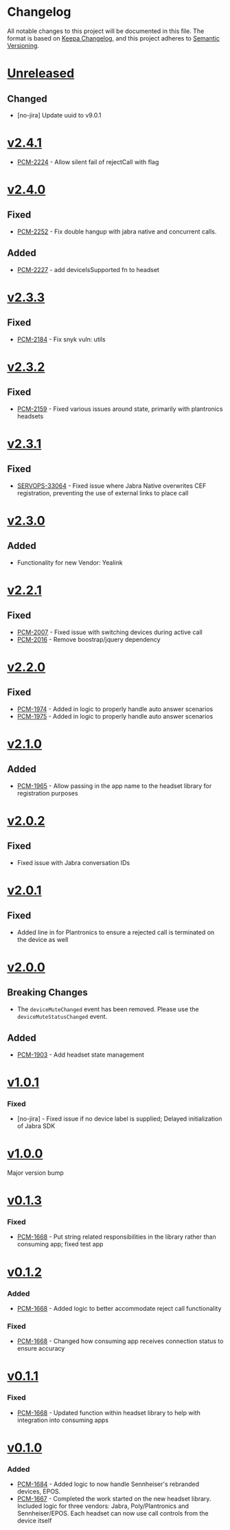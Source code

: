 # Changelog
All notable changes to this project will be documented in this file.
The format is based on [Keepa Changelog](https://keepachangelog.com/en/1.0.0/),
and this project adheres to [Semantic Versioning](https://semver.org/spec/v2.0.0.html).

# [Unreleased](https://github.com/purecloudlabs/softphone-vendor-headsets/compare/v2.4.1...HEAD)
## Changed
* [no-jira] Update uuid to v9.0.1

# [v2.4.1](https://github.com/purecloudlabs/softphone-vendor-headsets/compare/v2.4.0...v2.4.1)
* [PCM-2224](https://inindca.atlassian.net/browse/PCM-2224) - Allow silent fail of rejectCall with flag

# [v2.4.0](https://github.com/purecloudlabs/softphone-vendor-headsets/compare/v2.3.3...v2.4.0)
## Fixed
* [PCM-2252](https://inindca.atlassian.net/browse/PCM-2252) - Fix double hangup with jabra native and concurrent calls.

## Added
* [PCM-2227](https://inindca.atlassian.net/browse/PCM-2227) - add deviceIsSupported fn to headset

# [v2.3.3](https://github.com/purecloudlabs/softphone-vendor-headsets/compare/v2.3.2...v2.3.3)
## Fixed
* [PCM-2184](https://inindca.atlassian.net/browse/PCM-2184) - Fix snyk vuln: utils

# [v2.3.2](https://github.com/purecloudlabs/softphone-vendor-headsets/compare/v2.3.1...v2.3.2)
## Fixed
* [PCM-2159](https://inindca.atlassian.net/browse/PCM-2159) - Fixed various issues around state, primarily with plantronics headsets

# [v2.3.1](https://github.com/purecloudlabs/softphone-vendor-headsets/compare/v2.3.0...v2.3.1)
## Fixed
* [SERVOPS-33064](https://inindca.atlassian.net/browse/SERVOPS-33064) - Fixed issue where Jabra Native overwrites CEF registration, preventing the use of external links to place call

# [v2.3.0](https://github.com/purecloudlabs/softphone-vendor-headsets/compare/v2.2.1...v2.3.0)
## Added
* Functionality for new Vendor: Yealink

# [v2.2.1](https://github.com/purecloudlabs/softphone-vendor-headsets/compare/v2.2.0...v2.2.1)
## Fixed
* [PCM-2007](https://inindca.atlassian.net/browse/PCM-2007) - Fixed issue with switching devices during active call
* [PCM-2016](https://inindca.atlassian.net/browse/PCM-2016) - Remove boostrap/jquery dependency

# [v2.2.0](https://github.com/purecloudlabs/softphone-vendor-headsets/compare/v2.1.0...v2.2.0)
## Fixed
* [PCM-1974](https://inindca.atlassian.net/browse/PCM-1974) - Added in logic to properly handle auto answer scenarios
* [PCM-1975](https://inindca.atlassian.net/browse/PCM-1975) - Added in logic to properly handle auto answer scenarios

# [v2.1.0](https://github.com/purecloudlabs/softphone-vendor-headsets/compare/v2.0.2...v2.1.0)
## Added
* [PCM-1965](https://inindca.atlassian.net/browse/PCM-1965) - Allow passing in the app name to the headset library for registration purposes

# [v2.0.2](https://github.com/purecloudlabs/softphone-vendor-headsets/compare/v2.0.1...v2.0.2)
## Fixed
* Fixed issue with Jabra conversation IDs

# [v2.0.1](https://github.com/purecloudlabs/softphone-vendor-headsets/compare/v2.0.0...v2.0.1)
## Fixed
* Added line in for Plantronics to ensure a rejected call is terminated on the device as well

# [v2.0.0](https://github.com/purecloudlabs/softphone-vendor-headsets/compare/v1.0.1...v2.0.0)
## Breaking Changes
* The `deviceMuteChanged` event has been removed. Please use the `deviceMuteStatusChanged` event.
## Added
* [PCM-1903](https://inindca.atlassian.net/browse/PCM-1903) - Add headset state management

# [v1.0.1](https://github.com/purecloudlabs/softphone-vendor-headsets/compare/v1.0.0...v1.0.1)
### Fixed
* [no-jira] - Fixed issue if no device label is supplied; Delayed initialization of Jabra SDK

# [v1.0.0](https://github.com/purecloudlabs/softphone-vendor-headsets/compare/v0.1.3...v1.0.0)
Major version bump

# [v0.1.3](https://github.com/purecloudlabs/softphone-vendor-headsets/compare/v0.1.2...v0.1.3)
### Fixed
* [PCM-1668](https://inindca.atlassian.net/browse/PCM-1668) - Put string related responsibilities in the library rather than consuming app; fixed test app

# [v0.1.2](https://github.com/purecloudlabs/softphone-vendor-headsets/compare/v0.1.1...v0.1.2)
### Added
* [PCM-1668](https://inindca.atlassian.net/browse/PCM-1668) - Added logic to better accommodate reject call functionality

### Fixed
* [PCM-1668](https://inindca.atlassian.net/browse/PCM-1668) - Changed how consuming app receives connection status to ensure accuracy

# [v0.1.1](https://github.com/purecloudlabs/softphone-vendor-headsets/compare/v0.1.0...v0.1.1)
### Fixed
* [PCM-1668](https://inindca.atlassian.net/browse/PCM-1668) - Updated function within headset library to help with integration into consuming apps

# [v0.1.0](https://github.com/purecloudlabs/softphone-vendor-headsets/tree/d230063938501788fff660924cb1f530c1685499)
### Added
* [PCM-1684](https://inindca.atlassian.net/browse/PCM-1684) - Added logic to now handle Sennheiser's rebranded devices, EPOS.
* [PCM-1667](https://inindca.atlassian.net/browse/PCM-1667) - Completed the work started on the new headset library. Included logic for three vendors: Jabra, Poly/Plantronics and
    Sennheiser/EPOS. Each headset can now use call controls from the device itself

